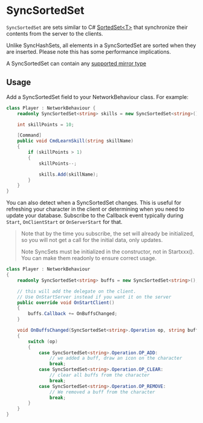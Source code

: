 # SyncSortedSet

`SyncSortedSet` are sets similar to C\# [SortedSet\<T\>](https://docs.microsoft.com/en-us/dotnet/api/system.collections.generic.sortedset-1) that synchronize their contents from the server to the clients.

Unlike SyncHashSets, all elements in a SyncSortedSet are sorted when they are inserted. Please note this has some performance implications.

A SyncSortedSet can contain any [supported mirror type](../DataTypes.md) 

## Usage

Add a SyncSortedSet field to your NetworkBehaviour class. For example:

```cs
class Player : NetworkBehaviour {
    readonly SyncSortedSet<string> skills = new SyncSortedSet<string>();

    int skillPoints = 10;

    [Command]
    public void CmdLearnSkill(string skillName)
    {
        if (skillPoints > 1)
        {
            skillPoints--;

            skills.Add(skillName);
        }
    }
}
```

You can also detect when a SyncSortedSet changes. This is useful for refreshing your character in the client or determining when you need to update your database. Subscribe to the Callback event typically during `Start`, `OnClientStart` or `OnServerStart` for that. 

> Note that by the time you subscribe, the set will already be initialized, so you will not get a call for the initial data, only updates.</p>
> Note SyncSets must be initialized in the constructor, not in Startxxx().  You can make them readonly to ensure correct usage.

```cs
class Player : NetworkBehaviour
{
    readonly SyncSortedSet<string> buffs = new SyncSortedSet<string>();

    // this will add the delegate on the client.
    // Use OnStartServer instead if you want it on the server
    public override void OnStartClient()
    {
        buffs.Callback += OnBuffsChanged;
    }

    void OnBuffsChanged(SyncSortedSet<string>.Operation op, string buff)
    {
        switch (op) 
        {
            case SyncSortedSet<string>.Operation.OP_ADD:
                // we added a buff, draw an icon on the character
                break;
            case SyncSortedSet<string>.Operation.OP_CLEAR:
                // clear all buffs from the character
                break;
            case SyncSortedSet<string>.Operation.OP_REMOVE:
                // We removed a buff from the character
                break;
        }
    }
}
```
